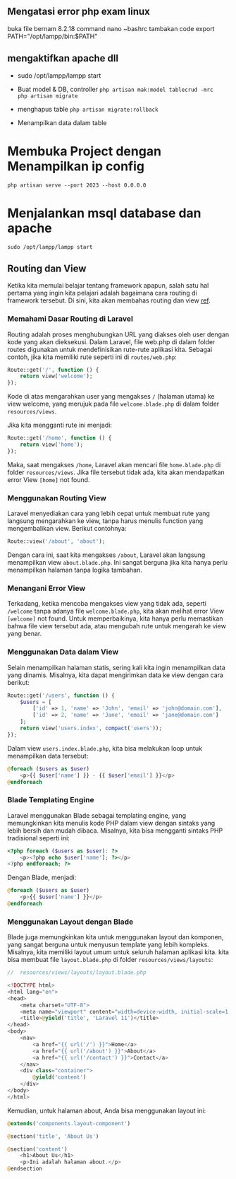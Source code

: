 ## Mengatasi error php exam linux

buka file bernam 8.2.18
command nano ~bashrc
tambakan code export PATH="/opt/lampp/bin:$PATH"

## mengaktifkan apache dll

-   sudo /opt/lampp/lampp start

-   Buat model & DB, controller
    `php artisan mak:model tablecrud -mrc` <br/>
    `php artisan migrate`
-   menghapus table
    `php artisan migrate:rollback`
-   Menampilkan data dalam table

# Membuka Project dengan Menampilkan ip config

`php artisan serve --port 2023 --host 0.0.0.0`

# Menjalankan msql database dan apache

`sudo /opt/lampp/lampp start`

## Routing dan View

Ketika kita memulai belajar tentang framework apapun, salah satu hal pertama yang ingin kita pelajari adalah bagaimana cara routing di framework tersebut. Di sini, kita akan membahas routing dan view [ref](https://www.youtube.com/watch?v=ePRf2VrKuj8&list=PLRKMmwY3-5MyxehZjs_S_KBvI3pnPk0mi&index=2).

### Memahami Dasar Routing di Laravel

Routing adalah proses menghubungkan URL yang diakses oleh user dengan kode yang akan dieksekusi. Dalam Laravel, file web.php di dalam folder routes digunakan untuk mendefinisikan rute-rute aplikasi kita. Sebagai contoh, jika kita memiliki rute seperti ini di `routes/web.php`:

```php
Route::get('/', function () {
    return view('welcome');
});
```

Kode di atas mengarahkan user yang mengakses `/` (halaman utama) ke view welcome, yang merujuk pada file `welcome.blade.php` di dalam folder `resources/views`.

Jika kita mengganti rute ini menjadi:

```php
Route::get('/home', function () {
    return view('home');
});
```

Maka, saat mengakses `/home`, Laravel akan mencari file `home.blade.php` di folder `resources/views`. Jika file tersebut tidak ada, kita akan mendapatkan error View `[home]` not found.

### Menggunakan Routing View

Laravel menyediakan cara yang lebih cepat untuk membuat rute yang langsung mengarahkan ke view, tanpa harus menulis function yang mengembalikan view. Berikut contohnya:

```php
Route::view('/about', 'about');
```

Dengan cara ini, saat kita mengakses `/about`, Laravel akan langsung menampilkan view `about.blade.php`. Ini sangat berguna jika kita hanya perlu menampilkan halaman tanpa logika tambahan.

### Menangani Error View

Terkadang, ketika mencoba mengakses view yang tidak ada, seperti `/welcome` tanpa adanya file `welcome.blade.php`, kita akan melihat error View `[welcome]` not found. Untuk memperbaikinya, kita hanya perlu memastikan bahwa file view tersebut ada, atau mengubah rute untuk mengarah ke view yang benar.

### Menggunakan Data dalam View

Selain menampilkan halaman statis, sering kali kita ingin menampilkan data yang dinamis. Misalnya, kita dapat mengirimkan data ke view dengan cara berikut:

```php
Route::get('/users', function () {
    $users = [
        ['id' => 1, 'name' => 'John', 'email' => 'john@domain.com'],
        ['id' => 2, 'name' => 'Jane', 'email' => 'jane@domain.com']
    ];
    return view('users.index', compact('users'));
});
```

Dalam view `users.index.blade.php`, kita bisa melakukan loop untuk menampilkan data tersebut:

```php
@foreach ($users as $user)
    <p>{{ $user['name'] }} - {{ $user['email'] }}</p>
@endforeach
```

### Blade Templating Engine

Laravel menggunakan Blade sebagai templating engine, yang memungkinkan kita menulis kode PHP dalam view dengan sintaks yang lebih bersih dan mudah dibaca. Misalnya, kita bisa mengganti sintaks PHP tradisional seperti ini:

```php
<?php foreach ($users as $user): ?>
    <p><?php echo $user['name']; ?></p>
<?php endforeach; ?>
```

Dengan Blade, menjadi:

```php
@foreach ($users as $user)
    <p>{{ $user['name'] }}</p>
@endforeach
```

### Menggunakan Layout dengan Blade

Blade juga memungkinkan kita untuk menggunakan layout dan komponen, yang sangat berguna untuk menyusun template yang lebih kompleks. Misalnya, kita memiliki layout umum untuk seluruh halaman aplikasi kita. kita bisa membuat file `layout.blade.php` di folder `resources/views/layouts`:

```php
//  resources/views/layouts/layout.blade.php

<!DOCTYPE html>
<html lang="en">
<head>
    <meta charset="UTF-8">
    <meta name="viewport" content="width=device-width, initial-scale=1.0">
    <title>@yield('title', 'Laravel 11')</title>
</head>
<body>
    <nav>
        <a href="{{ url('/') }}">Home</a>
        <a href="{{ url('/about') }}">About</a>
        <a href="{{ url('/contact') }}">Contact</a>
    </nav>
    <div class="container">
        @yield('content')
    </div>
</body>
</html>
```

Kemudian, untuk halaman about, Anda bisa menggunakan layout ini:

```php
@extends('components.layout-component')

@section('title', 'About Us')

@section('content')
    <h1>About Us</h1>
    <p>Ini adalah halaman about.</p>
@endsection
```
